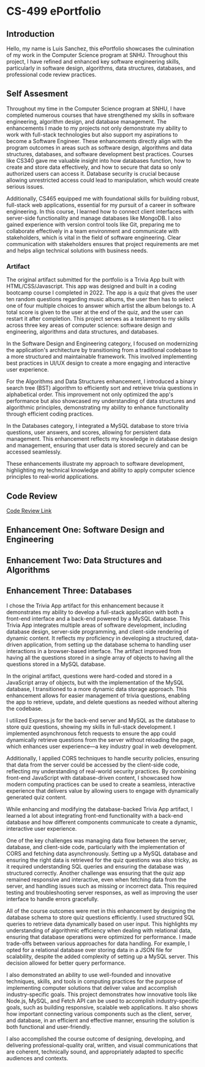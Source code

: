 # **CS-499 ePortfolio**

## **Introduction**
   Hello, my name is Luis Sanchez, this ePortfolio showcases the culmination of my work in the Computer Science program at SNHU. Throughout this project, I have refined and enhanced key software engineering skills, particularly in software design, algorithms, data structures, databases, and professional code review practices.

## **Self Assesment** 
  Throughout my time in the Computer Science program at SNHU, I have completed numerous courses that have strengthened my skills in software engineering, algorithm design, and database management. The enhancements I made to my projects not only demonstrate my ability to work with full-stack technologies but also support my aspirations to become a Software Engineer. These enhancements directly align with the program outcomes in areas such as software design, algorithms and data structures, databases, and software development best practices. Courses like CS340 gave me valuable insight into how databases function, how to create and store data effectively, and how to secure that data so only authorized users can access it. Database security is crucial because allowing unrestricted access could lead to manipulation, which would create serious issues. 

  Additionally, CS465 equipped me with foundational skills for building robust, full-stack web applications, essential for my pursuit of a career in software engineering. In this course, I learned how to connect client interfaces with server-side functionality and manage databases like MongoDB. I also gained experience with version control tools like Git, preparing me to collaborate effectively in a team environment and communicate with stakeholders, which is vital in the field of software engineering. Clear communication with stakeholders ensures that project requirements are met and helps align technical solutions with business needs.

### **Artifact**
  The original artifact submitted for the portfolio is a Trivia App built with HTML/CSS/Javascript. This app was designed and built in a coding bootcamp course I completed in 2022. The app is a quiz that gives the user ten random questions regarding music albums, the user then has to select one of four multiple choices to answer which artist the album belongs to. A total score is given to the user at the end of the quiz, and the user can restart it after completion. This project serves as a testament to my skills across three key areas of computer science: software design and engineering, algorithms and data structures, and databases.

  In the Software Design and Engineering category, I focused on modernizing the application's architecture by transitioning from a traditional codebase to a more structured and maintainable framework. This involved implementing best practices in UI/UX design to create a more engaging and interactive user experience.

  For the Algorithms and Data Structures enhancement, I introduced a binary search tree (BST) algorithm to efficiently sort and retrieve trivia questions in alphabetical order. This improvement not only optimized the app's performance but also showcased my understanding of data structures and algorithmic principles, demonstrating my ability to enhance functionality through efficient coding practices.

  In the Databases category, I integrated a MySQL database to store trivia questions, user answers, and scores, allowing for persistent data management. This enhancement reflects my knowledge in database design and management, ensuring that user data is stored securely and can be accessed seamlessly.

  These enhancements illustrate my approach to software development, highlighting my technical knowledge and ability to apply computer science principles to real-world applications.

## **Code Review**

[Code Review Link](https://www.youtube.com/watch?v=xxfROwJEXEE)

## **Enhancement One: Software Design and Engineering**

## **Enhancement Two: Data Structures and Algorithms** 

## **Enhancement Three: Databases**
  I chose the Trivia App artifact for this enhancement because it demonstrates my ability to develop a full-stack application with both a front-end interface and a back-end powered by a MySQL database. This Trivia App integrates multiple areas of software development, including database design, server-side programming, and client-side rendering of dynamic content. It reflects my proficiency in developing a structured, data-driven application, from setting up the database schema to handling user interactions in a browser-based interface. The artifact improved from having all the questions stored in a single array of objects to having all the questions stored in a MySQL database.

  In the original artifact, questions were hard-coded and stored in a JavaScript array of objects, but with the implementation of the MySQL database, I transitioned to a more dynamic data storage approach. This enhancement allows for easier management of trivia questions, enabling the app to retrieve, update, and delete questions as needed without altering the codebase.

  I utilized Express.js for the back-end server and MySQL as the database to store quiz questions, showing my skills in full-stack development. I implemented asynchronous fetch requests to ensure the app could dynamically retrieve questions from the server without reloading the page, which enhances user experience—a key industry goal in web development.

  Additionally, I applied CORS techniques to handle security policies, ensuring that data from the server could be accessed by the client-side code, reflecting my understanding of real-world security practices. By combining front-end JavaScript with database-driven content, I showcased how modern computing practices can be used to create a seamless, interactive experience that delivers value by allowing users to engage with dynamically generated quiz content.

  While enhancing and modifying the database-backed Trivia App artifact, I learned a lot about integrating front-end functionality with a back-end database and how different components communicate to create a dynamic, interactive user experience.

  One of the key challenges was managing data flow between the server, database, and client-side code, particularly with the implementation of CORS and fetching data asynchronously. Setting up a MySQL database and ensuring the right data is retrieved for the quiz questions was also tricky, as it required understanding SQL queries and ensuring the database was structured correctly. Another challenge was ensuring that the quiz app remained responsive and interactive, even when fetching data from the server, and handling issues such as missing or incorrect data. This required testing and troubleshooting server responses, as well as improving the user interface to handle errors gracefully.


  All of the course outcomes were met in this enhancement by designing the database schema to store quiz questions efficiently. I used structured SQL queries to retrieve data dynamically based on user input. This highlights my understanding of algorithmic efficiency when dealing with relational data, ensuring that database operations were optimized for performance. I made trade-offs between various approaches for data handling. For example, I opted for a relational database over storing data in a JSON file for scalability, despite the added complexity of setting up a MySQL server. This decision allowed for better query performance. 

  I also demonstrated an ability to use well-founded and innovative techniques, skills, and tools in computing practices for the purpose of implementing computer solutions that deliver value and accomplish industry-specific goals. This project demonstrates how innovative tools like Node.js, MySQL, and Fetch API can be used to accomplish industry-specific goals, such as building responsive, scalable web applications. It also shows how important connecting various components such as the client, server, and database, in an efficient and effective manner, ensuring the solution is both functional and user-friendly.

  I also accomplished the course outcome of designing, developing, and delivering professional-quality oral, written, and visual communications that are coherent, technically sound, and appropriately adapted to specific audiences and contexts.






